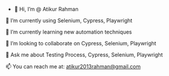 - 👋 Hi, I’m @ Atikur Rahman

🔭 I’m currently using Selenium, Cypress, Playwright

🌱 I’m currently learning new automation techniques

👯 I’m looking to collaborate on Cypress, Selenium, Playwright

💬 Ask me about Testing Process, Cypress, Selenium, Playwright

📫 You can reach me at: atikur2013rahman@gmail.com
